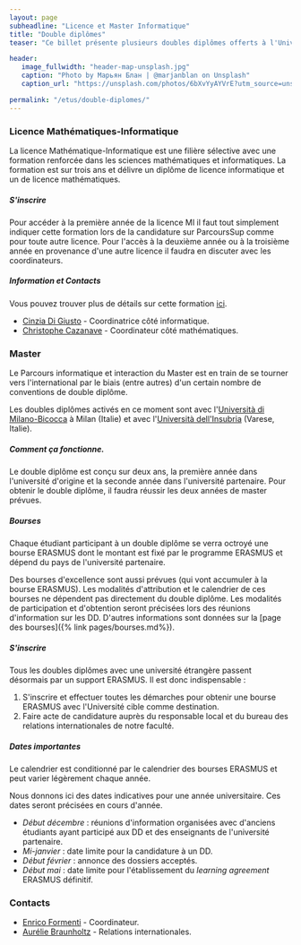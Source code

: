```yaml
---
layout: page
subheadline: "Licence et Master Informatique"
title: "Double diplômes"
teaser: "Ce billet présente plusieurs doubles diplômes offerts à l'Université Côte d'Azur, la double licence Mathématiques-Informatique et les double masters avec des universités italiennes (Milan et Varese) proposés dans le parcours Informatique et Interactions."

header:
   image_fullwidth: "header-map-unsplash.jpg"
   caption: "Photo by Марьян Блан | @marjanblan on Unsplash"
   caption_url: "https://unsplash.com/photos/6bXvYyAYVrE?utm_source=unsplash&utm_medium=referral&utm_content=creditShareLink"

permalink: "/etus/double-diplomes/"
---
```


### Licence Mathématiques-Informatique ###

La licence Mathématique-Informatique est une filière sélective avec une formation renforcée dans les sciences mathématiques et informatiques. La formation est sur trois ans et délivre un diplôme de licence informatique et un de licence mathématiques.

##### S'inscrire
Pour accéder à la première année de la licence MI il faut tout simplement indiquer cette formation lors de la candidature sur ParcoursSup comme pour toute autre licence.
Pour l'accès à la deuxième année ou à la troisième année en provenance d'une autre licence il faudra en discuter avec les coordinateurs.

##### Information et Contacts

Vous pouvez trouver plus de détails sur cette formation [ici](https://math.unice.fr/pageslicence/licence-1-double-diplôme-math-info.html).

- [Cinzia Di Giusto](mailto:cinzia.digiusto@univ-cotedazur.fr) - Coordinatrice côté informatique.
- [Christophe Cazanave](mailto:Christophe.Cazanave@univ-cotedazur.fr) - Coordinateur côté mathématiques.

### Master ###

Le Parcours informatique et interaction du Master est en train de se tourner vers l'international par le biais (entre autres) d'un certain nombre de conventions de double diplôme.

Les doubles diplômes activés en ce moment sont avec l'[Università di Milano-Bicocca](https://www.disco.unimib.it/it/node/454) à Milan (Italie) et avec l'[Università dell'Insubria](https://www.uninsubria.it/ugov/degree/4726) (Varese, Italie).

##### Comment ça fonctionne.

Le double diplôme est conçu sur deux ans, la première année dans l'université d'origine et la seconde année dans l'université partenaire.
Pour obtenir le double diplôme, il faudra réussir les deux années de master prévues.

##### Bourses
Chaque étudiant participant à un double diplôme se verra octroyé une bourse ERASMUS dont le montant est fixé par le programme ERASMUS et dépend du pays de l'université partenaire.

Des bourses d'excellence sont aussi prévues (qui vont accumuler à la bourse ERASMUS).
Les modalités d'attribution et le calendrier de ces bourses ne dépendent pas directement du double diplôme.
Les modalités de participation et d'obtention seront précisées lors des réunions d'information sur les DD.
D'autres informations sont données sur la [page des bourses]({% link pages/bourses.md%}).

##### S'inscrire

Tous les doubles diplômes avec une université étrangère passent désormais par un support ERASMUS.
Il est donc indispensable :
1. S'inscrire et effectuer toutes les démarches pour obtenir une bourse ERASMUS avec l'Université cible comme destination.
2. Faire acte de candidature auprès du responsable local et du bureau des relations internationales de notre faculté.




##### Dates importantes

Le calendrier est conditionné par le calendrier des bourses ERASMUS et peut varier légèrement chaque année.

Nous donnons ici des dates indicatives pour une année universitaire.
Ces dates seront précisées en cours d'année.

- *Début décembre* : réunions d'information organisées avec d'anciens étudiants ayant participé aux DD et des enseignants de l'université partenaire.
- *Mi-janvier* : date limite pour la candidature à un DD.
- *Début février* : annonce des dossiers acceptés.
- *Début mai* : date limite pour l'établissement du *learning agreement* ERASMUS définitif.

### Contacts

- [Enrico Formenti](mailto:enrico.formenti@univ-cotedazur.fr) - Coordinateur.
- [Aurélie Braunholtz](mailto:aurelie.braunholz@univ-cotedazur.fr) - Relations internationales.
